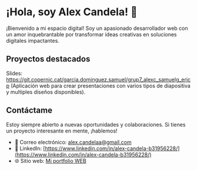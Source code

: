 # ¡Hola, soy Alex Candela! 👋

¡Bienvenido a mi espacio digital! Soy un apasionado desarrollador web con un amor inquebrantable por transformar ideas creativas en soluciones digitales impactantes.

## Proyectos destacados
Slides: https://git.copernic.cat/garcia.dominguez.samuel/grup7_alexc_samuelg_ericp (Aplicación web para crear presentaciones con varios tipos de diapositiva y multiples diseños disponibles).

## Contáctame
Estoy siempre abierto a nuevas oportunidades y colaboraciones. Si tienes un proyecto interesante en mente, ¡hablemos!

- 📧 Correo electrónico: [alex.candelaa@gmail.com](alex.candelaa@gmail.com)
- 💼 LinkedIn: [https://www.linkedin.com/in/alex-candela-b31956228/](https://www.linkedin.com/in/alex-candela-b31956228/)
- 🌐 Sitio web: [Mi portfolio WEB](https://alexcandela.github.io/)
